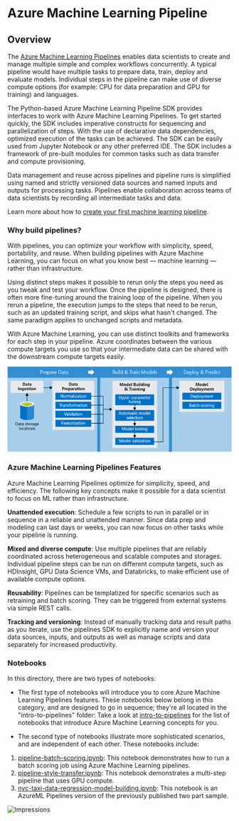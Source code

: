 # Azure Machine Learning Pipeline

## Overview

The [Azure Machine Learning Pipelines](https://docs.microsoft.com/en-us/azure/machine-learning/service/concept-ml-pipelines) enables data scientists to create and manage multiple simple and complex workflows concurrently. A typical pipeline would have multiple tasks to prepare data, train, deploy and evaluate models. Individual steps in the pipeline can make use of diverse compute options (for example: CPU for data preparation and GPU for training) and languages. 

The Python-based Azure Machine Learning Pipeline SDK provides interfaces to work with Azure Machine Learning Pipelines. To get started quickly, the SDK includes imperative constructs for sequencing and parallelization of steps. With the use of declarative data dependencies, optimized execution of the tasks can be achieved. The SDK can be easily used from Jupyter Notebook or any other preferred IDE. The SDK includes a framework of pre-built modules for common tasks such as data transfer and compute provisioning.

Data management and reuse across pipelines and pipeline runs is simplified using named and strictly versioned data sources and named inputs and outputs for processing tasks. Pipelines enable collaboration across teams of data scientists by recording all intermediate tasks and data.

Learn more about how to [create your first machine learning pipeline](https://docs.microsoft.com/azure/machine-learning/service/how-to-create-your-first-pipeline).

### Why build pipelines?

With pipelines, you can optimize your workflow with simplicity, speed, portability, and reuse. When building pipelines with Azure Machine Learning, you can focus on what you know best — machine learning — rather than infrastructure.

Using distinct steps makes it possible to rerun only the steps you need as you tweak and test your workflow. Once the pipeline is designed, there is often more fine-tuning around the training loop of the pipeline. When you rerun a pipeline, the execution jumps to the steps that need to be rerun, such as an updated training script, and skips what hasn't changed. The same paradigm applies to unchanged scripts and metadata.

With Azure Machine Learning, you can use distinct toolkits and frameworks for each step in your pipeline. Azure coordinates between the various compute targets you use so that your intermediate data can be shared with the downstream compute targets easily.

![MLLifecycle](aml-pipelines-concept.png)


### Azure Machine Learning Pipelines Features
Azure Machine Learning Pipelines optimize for simplicity, speed, and efficiency. The following key concepts make it possible for a data scientist to focus on ML rather than infrastructure.

**Unattended execution**: Schedule a few scripts to run in parallel or in sequence in a reliable and unattended manner. Since data prep and modeling can last days or weeks, you can now focus on other tasks while your pipeline is running.

**Mixed and diverse compute**: Use multiple pipelines that are reliably coordinated across heterogeneous and scalable computes and storages. Individual pipeline steps can be run on different compute targets, such as HDInsight, GPU Data Science VMs, and Databricks, to make efficient use of available compute options.

**Reusability**: Pipelines can be templatized for specific scenarios such as retraining and batch scoring. They can be triggered from external systems via simple REST calls.

**Tracking and versioning**: Instead of manually tracking data and result paths as you iterate, use the pipelines SDK to explicitly name and version your data sources, inputs, and outputs as well as manage scripts and data separately for increased productivity.

### Notebooks 

In this directory, there are two types of notebooks: 

* The first type of notebooks will introduce you to core Azure Machine Learning Pipelines features. These notebooks below belong in this category, and are designed to go in sequence; they're all located in the "intro-to-pipelines" folder:
Take a look at [intro-to-pipelines](./intro-to-pipelines/) for the list of notebooks that introduce Azure Machine Learning concepts for you.

* The second type of notebooks illustrate more sophisticated scenarios, and are independent of each other. These notebooks include:

1. [pipeline-batch-scoring.ipynb](https://aka.ms/pl-batch-score): This notebook demonstrates how to run a batch scoring job using Azure Machine Learning pipelines.
2. [pipeline-style-transfer.ipynb](https://aka.ms/pl-style-trans): This notebook demonstrates a multi-step pipeline that uses GPU compute.
3. [nyc-taxi-data-regression-model-building.ipynb](https://aka.ms/pl-nyctaxi-tutorial): This notebook is an AzureML Pipelines version of the previously published two part sample. 

 ![Impressions](https://PixelServer20190423114238.azurewebsites.net/api/impressions/MachineLearningNotebooks/how-to-use-azureml/machine-learning-pipelines/README.png)
